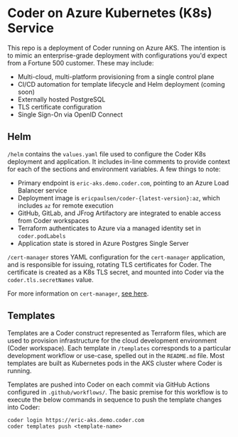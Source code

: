 # Coder on Azure Kubernetes (K8s) Service

This repo is a deployment of Coder running on Azure AKS. The intention is to mimic
an enterprise-grade deployment with configurations you'd expect from a Fortune 500 customer.
These may include:

- Multi-cloud, multi-platform provisioning from a single control plane
- CI/CD automation for template lifecycle and Helm deployment (coming soon)
- Externally hosted PostgreSQL
- TLS certificate configuration
- Single Sign-On via OpenID Connect

## Helm

`/helm` contains the `values.yaml` file used to configure the Coder K8s deployment and
application. It includes in-line comments to provide context for each of the sections
and environment variables. A few things to note:

- Primary endpoint is `eric-aks.demo.coder.com`, pointing to an Azure Load Balancer service
- Deployment image is `ericpaulsen/coder-{latest-version}:az`, which includes `az` for remote execution
- GitHub, GitLab, and JFrog Artifactory are integrated to enable access from Coder workspaces
- Terraform authenticates to Azure via a managed identity set in `coder.podLabels`
- Application state is stored in Azure Postgres Single Server

`/cert-manager` stores YAML configuration for the `cert-manager` application, and is
responsible for issuing, rotating TLS certificates for Coder. The certificate is
created as a K8s TLS secret, and mounted into Coder via the `coder.tls.secretNames` value.

For more information on `cert-manager`, [see here](https://cert-manager.io/).

## Templates

Templates are a Coder construct represented as Terraform files, which are used to
provision infrastructure for the cloud development environment (Coder workspace).
Each template in `/templates` corresponds to a particular development workflow or
use-case, spelled out in the `README.md` file. Most templates are built as Kubernetes
pods in the AKS cluster where Coder is running.

Templates are pushed into Coder on each commit via GitHub Actions configured in `.github/workflows/`.
The basic premise for this workflow is to execute the below commands in sequence to
push the template changes into Coder:

```console
coder login https://eric-aks.demo.coder.com
coder templates push <template-name>
```
